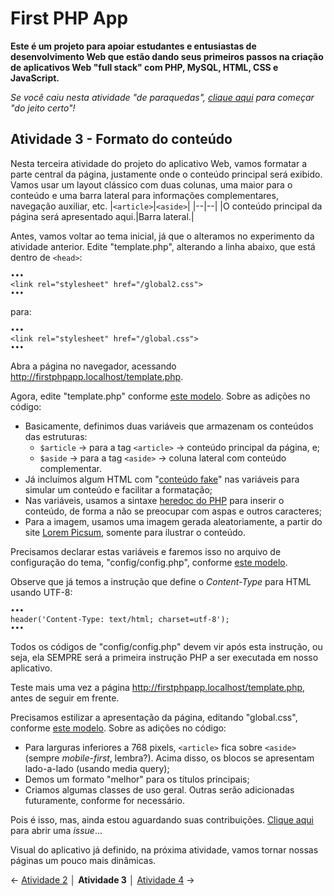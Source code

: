 
# First PHP App

**Este é um projeto para apoiar estudantes e entusiastas de desenvolvimento Web que estão dando seus primeiros passos na criação de aplicativos Web "full stack" com PHP, MySQL, HTML, CSS e JavaScript.**

*Se você caiu nesta atividade "de paraquedas", [clique aqui](https://github.com/Luferat/firstphpapp) para começar "do jeito certo"!*

## Atividade 3 - Formato do conteúdo

Nesta terceira atividade do projeto do aplicativo Web, vamos formatar a parte central da página, justamente onde o conteúdo principal será exibido. Vamos usar um layout clássico com duas colunas, uma maior para o conteúdo e uma barra lateral para informações complementares, navegação auxiliar, etc.
|`<article>`|`<aside>`|
|--|--|
|O conteúdo principal da página será apresentado aqui.|Barra lateral.|

Antes, vamos voltar ao tema inicial, já que o alteramos no experimento da atividade anterior. Edite "template.php", alterando a linha abaixo, que está dentro de `<head>`:

    •••
    <link rel="stylesheet" href="/global2.css">
    •••

para:  

    •••
    <link rel="stylesheet" href="/global.css">
    •••

Abra a página no navegador, acessando http://firstphpapp.localhost/template.php.

Agora, edite "template.php" conforme [este modelo](https://raw.githubusercontent.com/Luferat/firstphpapp/Atividade_03/template.php). Sobre as adições no código:
 - Basicamente, definimos duas variáveis que armazenam os conteúdos das estruturas:
	 -  `$article` → para a tag `<article>` → conteúdo principal da página, e;
	 -  `$aside` → para a tag `<aside>` → coluna lateral com conteúdo complementar.
- Já incluímos algum HTML com "[conteúdo fake](https://www.lipsum.com/)" nas variáveis para simular um conteúdo e facilitar a formatação;
- Nas variáveis, usamos a sintaxe [heredoc do PHP](https://www.php.net/manual/pt_BR/language.types.string.php#language.types.string.syntax.heredoc) para inserir o conteúdo, de forma a não se preocupar com aspas e outros caracteres;
- Para a imagem, usamos uma imagem gerada aleatoriamente, a partir do site [Lorem Picsum](https://picsum.photos/), somente para ilustrar o conteúdo.

Precisamos declarar estas variáveis e faremos isso no arquivo de configuração do tema, "config/config.php", conforme [este modelo](https://raw.githubusercontent.com/Luferat/firstphpapp/Atividade_03/config/config.php).

Observe que já temos a instrução que define o *Content-Type* para HTML usando UTF-8:

    •••
    header('Content-Type: text/html; charset=utf-8');
    •••

Todos os códigos de "config/config.php" devem vir após esta instrução, ou seja, ela SEMPRE será a primeira instrução PHP a ser executada em nosso aplicativo.

Teste mais uma vez a página http://firstphpapp.localhost/template.php, antes de seguir em frente.

Precisamos estilizar a apresentação da página, editando "global.css", conforme [este modelo](https://raw.githubusercontent.com/Luferat/firstphpapp/Atividade_03/global.css). Sobre as adições no código:

- Para larguras inferiores a 768 pixels, `<article>` fica sobre `<aside>` (sempre *mobile-first*, lembra?). Acima disso, os blocos se apresentam lado-a-lado (usando media query);
- Demos um formato "melhor" para os títulos principais;
- Criamos algumas classes de uso geral. Outras serão adicionadas futuramente, conforme for necessário.

Pois é isso, mas, ainda estou aguardando suas contribuições. [Clique aqui](https://github.com/Luferat/firstphpapp/issues) para abrir uma *issue*...

Visual do aplicativo já definido, na próxima atividade, vamos tornar nossas páginas um pouco mais dinâmicas.
   
← [Atividade 2](https://github.com/Luferat/firstphpapp/tree/Atividade_02) │ **Atividade 3** │ [Atividade 4](https://github.com/Luferat/firstphpapp/tree/Atividade_04) →